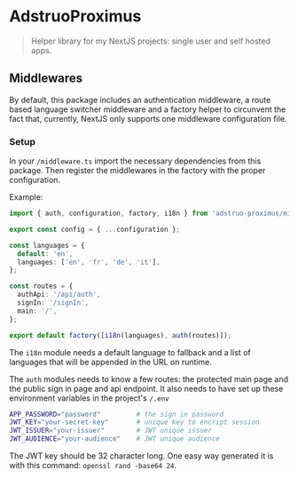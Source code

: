 # AdstruoProximus

> Helper library for my NextJS projects: single user and self hosted apps.

## Middlewares

By default, this package includes an authentication middleware, a route based language switcher middleware and a factory helper to circunvent the fact that, currently, NextJS only supports one middleware configuration file.

### Setup

In your `/middleware.ts` import the necessary dependencies from this package. Then register the middlewares in the factory with the proper configuration.

Example:

```ts
import { auth, configuration, factory, i18n } from 'adstruo-proximus/middleware';

export const config = { ...configuration };

const languages = {
  default: 'en',
  languages: ['en', 'fr', 'de', 'it'],
};

const routes = {
  authApi: '/api/auth',
  signIn: '/signIn',
  main: '/',
};

export default factory([i18n(languages), auth(routes)]);
```

The `i18n` module needs a default language to fallback and a list of languages that will be appended in the URL on runtime.

The `auth` modules needs to know a few routes: the protected main page and the public sign in page and api endpoint. It also needs to have set up these environment variables in the project's `/.env`

```bash
APP_PASSWORD="password"         # the sign in password
JWT_KEY="your-secret-key"       # unique key to encript session
JWT_ISSUER="your-issuer"        # JWT unique issuer
JWT_AUDIENCE="your-audience"    # JWT unique audience
```

The JWT key should be 32 character long. One easy way generated it is with this command: `openssl rand -base64 24`.
